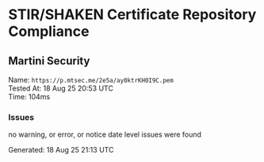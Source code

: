 # STIR/SHAKEN Certificate Repository Compliance

## Martini Security

Name: `https://p.mtsec.me/2e5a/ay0ktrKH0I9C.pem`\
Tested At: 18 Aug 25 20:53 UTC\
Time: 104ms

### Issues

no warning, or error, or notice date level issues were found

Generated: 18 Aug 25 21:13 UTC